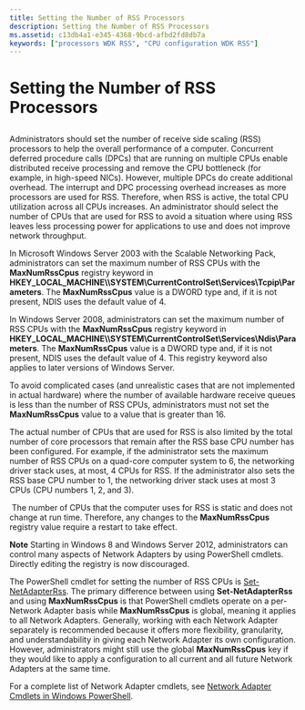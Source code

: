 ```yaml
---
title: Setting the Number of RSS Processors
description: Setting the Number of RSS Processors
ms.assetid: c13db4a1-e345-4368-9bcd-afbd2fd8db7a
keywords: ["processors WDK RSS", "CPU configuration WDK RSS"]
---
```


# Setting the Number of RSS Processors


## <a href="" id="ddk-setting-the-number-of-rss-processors-ng"></a>


Administrators should set the number of receive side scaling (RSS) processors to help the overall performance of a computer. Concurrent deferred procedure calls (DPCs) that are running on multiple CPUs enable distributed receive processing and remove the CPU bottleneck (for example, in high-speed NICs). However, multiple DPCs do create additional overhead. The interrupt and DPC processing overhead increases as more processors are used for RSS. Therefore, when RSS is active, the total CPU utilization across all CPUs increases. An administrator should select the number of CPUs that are used for RSS to avoid a situation where using RSS leaves less processing power for applications to use and does not improve network throughput.

In Microsoft Windows Server 2003 with the Scalable Networking Pack, administrators can set the maximum number of RSS CPUs with the **MaxNumRssCpus** registry keyword in **HKEY\_LOCAL\_MACHINE\\\\SYSTEM\\CurrentControlSet\\Services\\Tcpip\\Parameters**. The **MaxNumRssCpus** value is a DWORD type and, if it is not present, NDIS uses the default value of 4.

In Windows Server 2008, administrators can set the maximum number of RSS CPUs with the **MaxNumRssCpus** registry keyword in **HKEY\_LOCAL\_MACHINE\\\\SYSTEM\\CurrentControlSet\\Services\\Ndis\\Parameters**. The **MaxNumRssCpus** value is a DWORD type and, if it is not present, NDIS uses the default value of 4. This registry keyword also applies to later versions of Windows Server.

To avoid complicated cases (and unrealistic cases that are not implemented in actual hardware) where the number of available hardware receive queues is less than the number of RSS CPUs, administrators must not set the **MaxNumRssCpus** value to a value that is greater than 16.

The actual number of CPUs that are used for RSS is also limited by the total number of core processors that remain after the RSS base CPU number has been configured. For example, if the administrator sets the maximum number of RSS CPUs on a quad-core computer system to 6, the networking driver stack uses, at most, 4 CPUs for RSS. If the administrator also sets the RSS base CPU number to 1, the networking driver stack uses at most 3 CPUs (CPU numbers 1, 2, and 3).

 The number of CPUs that the computer uses for RSS is static and does not change at run time. Therefore, any changes to the **MaxNumRssCpus** registry value require a restart to take effect.

**Note** Starting in Windows 8 and Windows Server 2012, administrators can control many aspects of Network Adapters by using PowerShell cmdlets. Directly editing the registry is now discouraged. 

The PowerShell cmdlet for setting the number of RSS CPUs is [Set-NetAdapterRss](https://technet.microsoft.com/en-us/library/jj130863). The primary difference between using **Set-NetAdapterRss** and using **MaxNumRssCpus** is that PowerShell cmdlets operate on a per-Network Adapter basis while **MaxNumRssCpus** is global, meaning it applies to all Network Adapters. Generally, working with each Network Adapter separately is recommended because it offers more flexibility, granularity, and understandability in giving each Network Adapter its own configuration. However, administrators might still use the global **MaxNumRssCpus** key if they would like to apply a configuration to all current and all future Network Adapters at the same time.

For a complete list of Network Adapter cmdlets, see [Network Adapter Cmdlets in Windows PowerShell](https://technet.microsoft.com/library/jj134956).